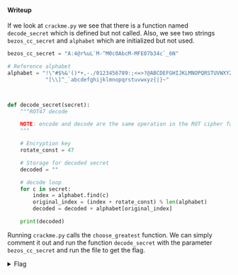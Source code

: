 #### Writeup

If we look at `crackme.py` we see that there is a function named `decode_secret` which is defined but not called. Also, we see two strings `bezos_cc_secret` and `alphabet` which are initialized but not used.

```python
bezos_cc_secret = "A:4@r%uL`M-^M0c0AbcM-MFE07b34c`_6N"

# Reference alphabet
alphabet = "!\"#$%&'()*+,-./0123456789:;<=>?@ABCDEFGHIJKLMNOPQRSTUVWXYZ"+ \
            "[\\]^_`abcdefghijklmnopqrstuvwxyz{|}~"



def decode_secret(secret):
    """ROT47 decode

    NOTE: encode and decode are the same operation in the ROT cipher family.
    """

    # Encryption key
    rotate_const = 47

    # Storage for decoded secret
    decoded = ""

    # decode loop
    for c in secret:
        index = alphabet.find(c)
        original_index = (index + rotate_const) % len(alphabet)
        decoded = decoded + alphabet[original_index]

    print(decoded)
```

Running `crackme.py` calls the `choose_greatest` function. We can simply comment it out and run the function `decode_secret` with the parameter `bezos_cc_secret` and run the file to get the flag.

<details>
 <summary>Flag</summary>
 `picoCTF{1|\/|_4_p34|\|ut_f3bc410e}`
</details>
